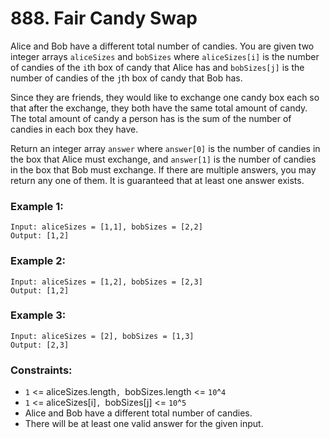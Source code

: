 # 888. Fair Candy Swap

Alice and Bob have a different total number of candies. You are given two integer arrays `aliceSizes` and `bobSizes` where `aliceSizes[i]` is the number of candies of the `i`th box of candy that Alice has and `bobSizes[j]` is the number of candies of the `j`th box of candy that Bob has.

Since they are friends, they would like to exchange one candy box each so that after the exchange, they both have the same total amount of candy. The total amount of candy a person has is the sum of the number of candies in each box they have.

Return an integer array `answer` where `answer[0]` is the number of candies in the box that Alice must exchange, and `answer[1]` is the number of candies in the box that Bob must exchange. If there are multiple answers, you may return any one of them. It is guaranteed that at least one answer exists.

### Example 1:

```
Input: aliceSizes = [1,1], bobSizes = [2,2]
Output: [1,2]
```

### Example 2:

```
Input: aliceSizes = [1,2], bobSizes = [2,3]
Output: [1,2]
```

### Example 3:

```
Input: aliceSizes = [2], bobSizes = [1,3]
Output: [2,3]
```

### Constraints:

- `1` <= aliceSizes.length`, `bobSizes.length <= `10`^`4`
- `1` <= aliceSizes[i]`, `bobSizes[j] <= `10`^`5`
- Alice and Bob have a different total number of candies.
- There will be at least one valid answer for the given input.
